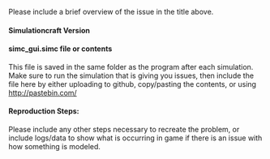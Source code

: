 Please include a brief overview of the issue in the title above.

#### Simulationcraft Version

#### simc_gui.simc file or contents
This file is saved in the same folder as the program after each simulation. Make sure to run the simulation that is giving you issues, then include the file here by either uploading to github, copy/pasting the contents, or using http://pastebin.com/

#### Reproduction Steps:

Please include any other steps necessary to recreate the problem, or include logs/data to show what is occurring in game if there is an issue with how something is modeled.